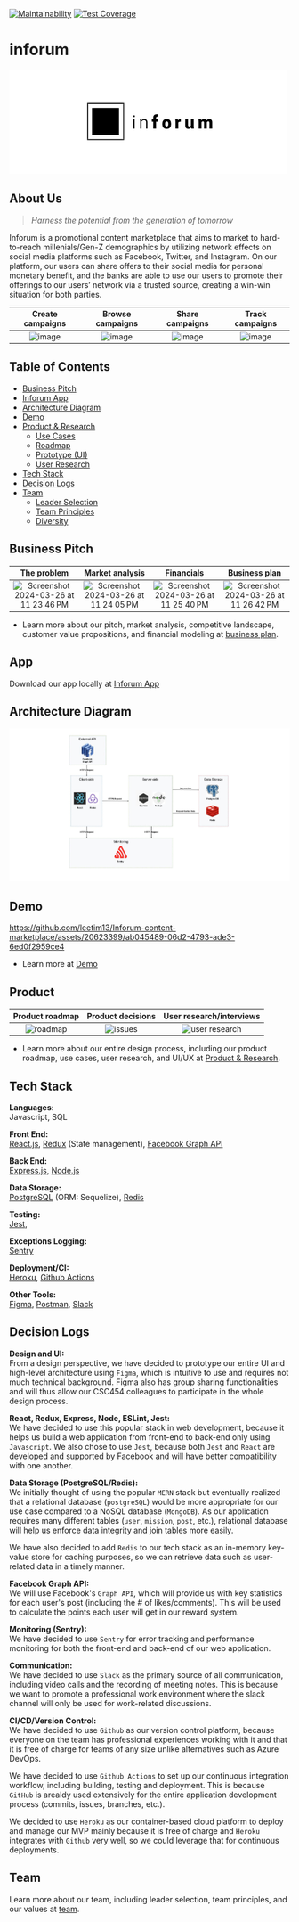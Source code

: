 [![Maintainability](https://api.codeclimate.com/v1/badges/38f42a6c21c4f32ca630/maintainability)](https://codeclimate.com/repos/6151f14d94e8e401b6005fc7/maintainability)
[![Test Coverage](https://api.codeclimate.com/v1/badges/38f42a6c21c4f32ca630/test_coverage)](https://codeclimate.com/repos/6151f14d94e8e401b6005fc7/test_coverage)
# inforum

<img src="./logo.png" alt="Company logo"/>

## About Us
> *Harness the potential from the generation of tomorrow*

Inforum is a promotional content marketplace that aims to market to hard-to-reach millenials/Gen-Z demographics by utilizing network effects on social media platforms such as Facebook, Twitter, and Instagram. On our platform, our users can share offers to their social media for personal monetary benefit, and the banks are able to use our users to promote their offerings to our users’ network via a trusted source, creating a win-win situation for both parties. 

Create campaigns | Browse campaigns | Share campaigns | Track campaigns
:-------------------------:|:-------------------------: | :-------------------------: | :-------------------------:  
![image](https://github.com/leetim13/Inforum-content-marketplace/assets/20623399/e2763b36-21d4-4895-9e1e-152cd1ffcac0) | ![image](https://github.com/leetim13/Inforum-content-marketplace/assets/20623399/c452d9ca-2d60-4f33-ae5f-cc07a1f06516) | ![image](https://github.com/leetim13/Inforum-content-marketplace/assets/20623399/a95be615-62ed-4463-9732-a60a798ba3a0) | ![image](https://github.com/leetim13/Inforum-content-marketplace/assets/20623399/aee7af4d-522d-4d9b-9c35-d2e58ba8e91a)



Table of Contents
---
- [Business Pitch](#business-pitch)
- [Inforum App](#app)
- [Architecture Diagram](#architecture-diagram)
- [Demo](#demo)
- [Product & Research](#product)
    - [Use Cases](./product_research/use_cases.md)
    - [Roadmap](./product_research/roadmap.md)
    - [Prototype (UI)](./product_research/prototype)
    - [User Research](./product_research/user_research)
- [Tech Stack](#tech-stack)
- [Decision Logs](#decision-logs)
- [Team](#team)
    - [Leader Selection](./team/leader_selection.md)
    - [Team Principles](./team/team_principles.md)
    - [Diversity](./team/diversity.md)

## Business Pitch
The problem | Market analysis | Financials | Business plan
:-------------------------:|:-------------------------: | :-------------------------: | :-------------------------:  
![Screenshot 2024-03-26 at 11 23 46 PM](https://github.com/leetim13/Inforum-content-marketplace/assets/20623399/e3796572-a310-4a44-8c9b-cdeaf23bb5c7) | ![Screenshot 2024-03-26 at 11 24 05 PM](https://github.com/leetim13/Inforum-content-marketplace/assets/20623399/1734745a-5608-49c4-a416-962c826af8d6) | ![Screenshot 2024-03-26 at 11 25 40 PM](https://github.com/leetim13/Inforum-content-marketplace/assets/20623399/e745bed5-a36b-4faa-a83f-e66ed0ba744e) | ![Screenshot 2024-03-26 at 11 26 42 PM](https://github.com/leetim13/Inforum-content-marketplace/assets/20623399/dba1763c-0c6d-41bb-be17-c5445e2896ae)

- Learn more about our pitch, market analysis, competitive landscape, customer value propositions, and financial modeling at [business plan](./business/).



## App
Download our app locally at [Inforum App](./app/)
      
## Architecture Diagram
<img src="./architecture.jpg" alt="Architecture Diagram"/>

## Demo 
https://github.com/leetim13/Inforum-content-marketplace/assets/20623399/ab045489-06d2-4793-ade3-6ed0f2959ce4
- Learn more at [Demo](./product_research/demo.md)

## Product

Product roadmap | Product decisions | User research/interviews
:-------------------------:|:-------------------------: | :-------------------------: 
![roadmap](https://github.com/leetim13/Inforum-content-marketplace/assets/20623399/f2ba6752-92cc-45b7-8d87-1f5228edb8b2) | ![issues](https://github.com/leetim13/Inforum-content-marketplace/assets/20623399/d88771fa-dd1d-4286-9fe6-0fba20a281c9) | ![user research](https://github.com/leetim13/Inforum-content-marketplace/assets/20623399/5c5f1eba-2c44-48b3-aa34-1dddab00a001) 

- Learn more about our entire design process, including our product roadmap, use cases, user research, and UI/UX at [Product & Research](./product_research/).
  
## Tech Stack 
**Languages:** \
Javascript, SQL 

**Front End:** \
[React.js](https://reactjs.org/), [Redux](https://redux.js.org/) (State management), [Facebook Graph API](https://developers.facebook.com/docs/graph-api/)

**Back End:**  \
[Express.js](https://expressjs.com/), [Node.js](https://nodejs.org/en/)

**Data Storage:** \
[PostgreSQL](https://www.postgresql.org/) (ORM: Sequelize), [Redis](https://redis.io/) 

**Testing:** \
[Jest](https://jestjs.io/), 

**Exceptions Logging:** \
[Sentry](https://sentry.io/welcome/) 

**Deployment/CI:** \
[Heroku](https://www.heroku.com/), [Github Actions](https://github.com/features/actions) 

**Other Tools:** \
[Figma](https://www.figma.com/), [Postman](https://www.postman.com/), [Slack](https://slack.com/)

## Decision Logs
**Design and UI:** \
From a design perspective, we have decided to prototype our entire UI and high-level architecture using `Figma`, which is intuitive to use and requires not much technical background. Figma also has group sharing functionalities and will thus allow our CSC454 colleagues to  participate in the whole design process.

**React, Redux, Express, Node, ESLint, Jest:** \
We have decided to use this popular stack in web development, because it helps us build a web application from front-end to back-end only using `Javascript`. 
We also chose to use `Jest`, because both `Jest` and `React` are developed and supported by Facebook and will have better compatibility with one another.

**Data Storage (PostgreSQL/Redis):** \
We initially thought of using the popular `MERN` stack but eventually realized that a relational database (`postgreSQL`) would be more appropriate for our use case compared to a NoSQL database (`MongoDB`). As our application requires many different tables (`user`, `mission`, `post`, etc.), relational database will help us enforce data integrity and join tables more easily. 

We have also decided to add `Redis` to our tech stack as an in-memory key-value store for caching purposes, so we can retrieve data such as user-related data in a timely manner.

**Facebook Graph API:** \
We will use Facebook's `Graph API`, which will provide us with key statistics for each user's post (including the # of likes/comments). This will be used to calculate the points each user will get in our reward system.

**Monitoring (Sentry):** \
We have decided to use `Sentry` for error tracking and performance monitoring for both the front-end and back-end of our web application.

**Communication:** \
We have decided to use `Slack` as the primary source of all communication, including video calls and the recording of meeting notes. This is because we want to promote a professional work environment where the slack channel will only be used for work-related discussions.

**CI/CD/Version Control:** \
We have decided to use `Github` as our version control platform, because everyone on the team has professional experiences working with it and that it is free of charge for teams of any size unlike alternatives such as Azure DevOps.

We have decided to use `Github Actions` to set up our continuous integration workflow, including building, testing and deployment. This is because `GitHub` is arealdy used extensively for the entire application development process (commits, issues, branches, etc.).

We decided to use `Heroku` as our container-based cloud platform to deploy and manage our MVP mainly because it is free of charge and `Heroku` integrates with `Github` very well, so we could leverage that for continuous deployments.

## Team
Learn more about our team, including leader selection, team principles, and our values at [team](./team/).






